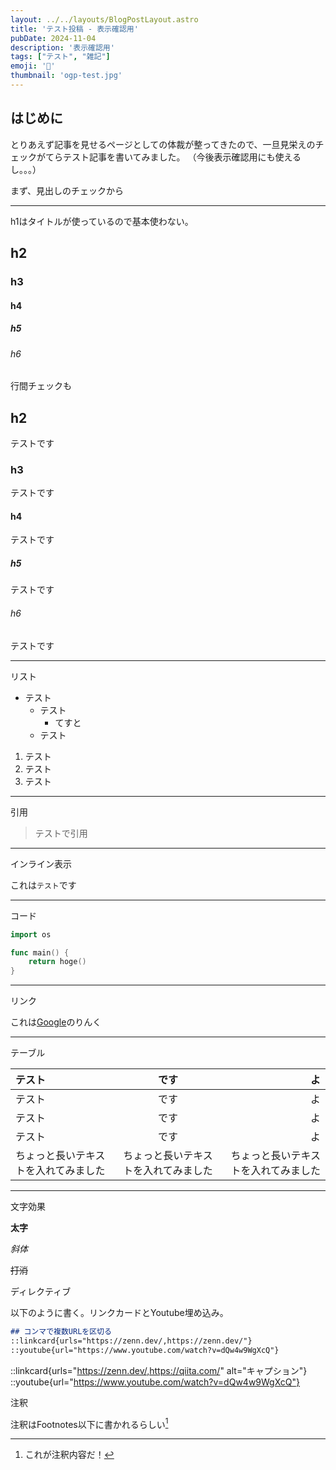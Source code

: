 ```yaml
---
layout: ../../layouts/BlogPostLayout.astro
title: 'テスト投稿 - 表示確認用'
pubDate: 2024-11-04
description: '表示確認用'
tags: ["テスト", "雑記"]
emoji: '📰'
thumbnail: 'ogp-test.jpg'
---
```


## はじめに

とりあえず記事を見せるページとしての体裁が整ってきたので、一旦見栄えのチェックがてらテスト記事を書いてみました。
（今後表示確認用にも使えるし。。。）

まず、見出しのチェックから

---
h1はタイトルが使っているので基本使わない。

## h2
### h3
#### h4
##### h5
###### h6

行間チェックも

## h2

テストです

### h3

テストです

#### h4

テストです
##### h5

テストです

###### h6

テストです

---

リスト

- テスト
  - テスト
    - てすと
  - テスト

1. テスト
2. テスト
3. テスト

---

引用

> テストで引用

---

インライン表示

これは`テスト`です

---

コード


```go
import os
```

```go
func main() {
    return hoge()
}
```

---

リンク

これは[Google](https://google.com)のりんく

---

テーブル

| テスト | です | よ |
| :-- | :-: | --: |
| テスト | です | よ |
| テスト | です | よ |
| テスト | です | よ |
| ちょっと長いテキストを入れてみました | ちょっと長いテキストを入れてみました | ちょっと長いテキストを入れてみました |

---

文字効果

**太字**

*斜体*

~~打消~~

ディレクティブ

以下のように書く。リンクカードとYoutube埋め込み。

```markdown
## コンマで複数URLを区切る
::linkcard{urls="https://zenn.dev/,https://zenn.dev/"}
::youtube{url="https://www.youtube.com/watch?v=dQw4w9WgXcQ"}
```

::linkcard{urls="https://zenn.dev/,https://qiita.com/" alt="キャプション"}
::youtube{url="https://www.youtube.com/watch?v=dQw4w9WgXcQ"}

注釈

注釈はFootnotes以下に書かれるらしい[^1]
[^1]: これが注釈内容だ！
